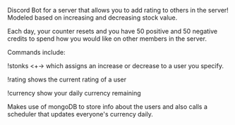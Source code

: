 Discord Bot for a server that allows you to add rating to others in the server! Modeled based on increasing and decreasing stock value.

Each day, your counter resets and you have 50 positive and 50 negative credits
to spend how you would like on other members in the server.

Commands include:

!stonks <user> <+-><nubmer> which assigns an increase or decrease to a user you specify.

!rating <user> shows the current rating of a user

!currency show your daily currency remaining

Makes use of mongoDB to store info about the users and also calls a scheduler that updates everyone's currency daily.
